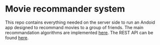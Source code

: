 # Movie recommander system

This repo contains everything needed on the server side to run an Andoid app designed to recommand movies to a group of friends.
The main recommandation algorithms are implemented [here](recommandation/algo.py). The REST API can be found [here](communication_client/main.py).
